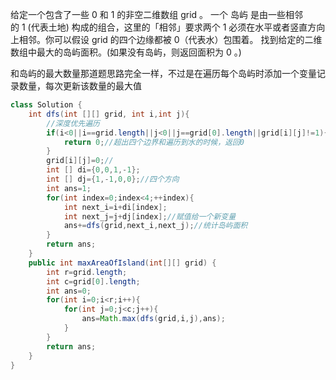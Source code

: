 给定一个包含了一些 0 和 1 的非空二维数组 grid 。
一个 岛屿 是由一些相邻的 1 (代表土地) 构成的组合，这里的「相邻」要求两个 1 必须在水平或者竖直方向上相邻。你可以假设 grid 的四个边缘都被 0（代表水）包围着。
找到给定的二维数组中最大的岛屿面积。(如果没有岛屿，则返回面积为 0 。)

和岛屿的最大数量那道题思路完全一样，不过是在遍历每个岛屿时添加一个变量记录数量，每次更新该数量的最大值
```java
class Solution {
    int dfs(int [][] grid, int i,int j){
        //深度优先遍历
        if(i<0||i==grid.length||j<0||j==grid[0].length||grid[i][j]!=1){
            return 0;//超出四个边界和遍历到水的时候，返回0
        }
        grid[i][j]=0;//
        int [] di={0,0,1,-1};
        int [] dj={1,-1,0,0};//四个方向
        int ans=1;
        for(int index=0;index<4;++index){
            int next_i=i+di[index];
            int next_j=j+dj[index];//赋值给一个新变量
            ans+=dfs(grid,next_i,next_j);//统计岛屿面积
        }
        return ans;
    }
    public int maxAreaOfIsland(int[][] grid) {
        int r=grid.length;
        int c=grid[0].length;
        int ans=0;
        for(int i=0;i<r;i++){
            for(int j=0;j<c;j++){
                ans=Math.max(dfs(grid,i,j),ans);
            }
        }
        return ans;
    }
}
```
